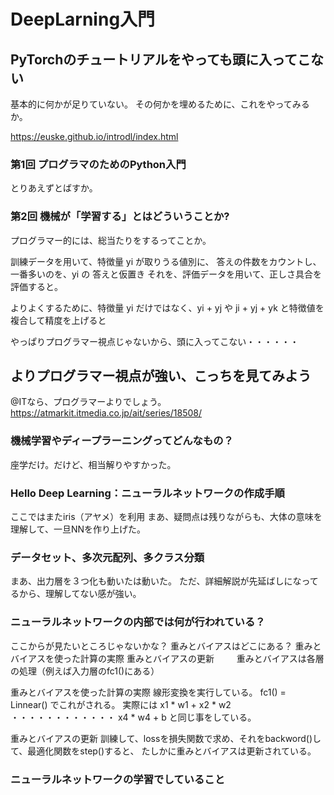 # DeepLarning入門
## PyTorchのチュートリアルをやっても頭に入ってこない
  基本的に何かが足りていない。
  その何かを埋めるために、これをやってみるか。
  
  https://euske.github.io/introdl/index.html
  
### 第1回 プログラマのためのPython入門
  とりあえずとばすか。

### 第2回 機械が「学習する」とはどういうことか?
  プログラマー的には、総当たりをするってことか。
  
  訓練データを用いて、特徴量 yi が取りうる値別に、 答えの件数をカウントし、一番多いのを、yi の 答えと仮置き
  それを、評価データを用いて、正しさ具合を評価すると。

  よりよくするために、特徴量 yi だけではなく、yi + yj や ji + yj + yk と特徴値を複合して精度を上げると

  やっぱりプログラマー視点じゃないから、頭に入ってこない・・・・・・

## よりプログラマー視点が強い、こっちを見てみよう
  @ITなら、プログラマーよりでしょう。
  https://atmarkit.itmedia.co.jp/ait/series/18508/


### 機械学習やディープラーニングってどんなもの？
  座学だけ。だけど、相当解りやすかった。

### Hello Deep Learning：ニューラルネットワークの作成手順
  ここではまたiris（アヤメ）を利用
  まあ、疑問点は残りながらも、大体の意味を理解して、一旦NNを作り上げた。

### データセット、多次元配列、多クラス分類
  まあ、出力層を３つ化も動いたは動いた。
  ただ、詳細解説が先延ばしになってるから、理解してない感が強い。

### ニューラルネットワークの内部では何が行われている？
  ここからが見たいところじゃないかな？
    重みとバイアスはどこにある？
    重みとバイアスを使った計算の実際
    重みとバイアスの更新
　
　重みとバイアスは各層の処理（例えば入力層のfc1()にある）

  重みとバイアスを使った計算の実際
    線形変換を実行している。
    fc1() = Linnear() でこれがされる。
    実際には x1 * w1 + x2 * w2 ・・・・・・・・・・・・ x4 * w4 + b と同じ事をしている。
  
  重みとバイアスの更新
    訓練して、lossを損失関数で求め、それをbackword()して、最適化関数をstep()すると、
    たしかに重みとバイアスは更新されている。

### ニューラルネットワークの学習でしていること
